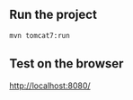 Run the project
----------------

```bash
mvn tomcat7:run
```

Test on the browser
-------------------

[http://localhost:8080/](http://localhost:8080/)